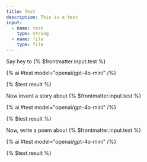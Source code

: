 ```yaml
---
title: Test
description: This is a test
input:
  - name: test
    type: string
  - name: file
    type: file
---
```


Say hey to {% $frontmatter.input.test %}

{% ai #test model="openai/gpt-4o-mini" /%}

{% $test.result %}

Now invent a story about {% $frontmatter.input.test %}

{% ai #test model="openai/gpt-4o-mini" /%}

{% $test.result %}

Now, write a poem about {% $frontmatter.input.test %}

{% ai #test model="openai/gpt-4o-mini" /%}

{% $test.result %}
